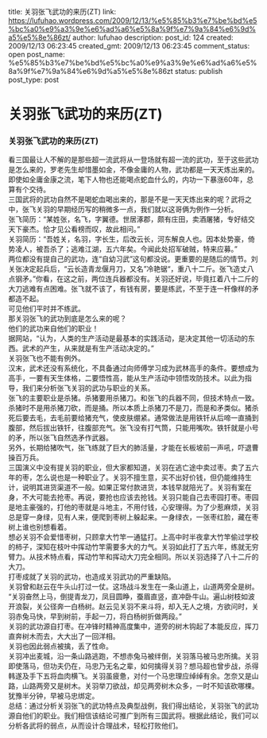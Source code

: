 title: 关羽张飞武功的来历(ZT)
link: https://lufuhao.wordpress.com/2009/12/13/%e5%85%b3%e7%be%bd%e5%bc%a0%e9%a3%9e%e6%ad%a6%e5%8a%9f%e7%9a%84%e6%9d%a5%e5%8e%86zt/
author: lufuhao
description: 
post_id: 124
created: 2009/12/13 06:23:45
created_gmt: 2009/12/13 06:23:45
comment_status: open
post_name: %e5%85%b3%e7%be%bd%e5%bc%a0%e9%a3%9e%e6%ad%a6%e5%8a%9f%e7%9a%84%e6%9d%a5%e5%8e%86zt
status: publish
post_type: post

# 关羽张飞武功的来历(ZT)

### 关羽张飞武功的来历(ZT)

看三国最让人不解的是那些超一流武将从一登场就有超一流的武功，至于这些武功是怎么来的，罗老先生却惜墨如金，不像金庸的人物，武功都是一天天炼出来的。即使如全庸金康之流，笔下人物也还能喝点蛇血什么的，内功一下暴涨60年，总算有个交待。   
三国武将的武功自然不是喝蛇血喝出来的，那是不是一天天炼出来的呢？武将之中，张飞关羽的早期经历写的稍微多一点，我们就以这哥俩为例作一分析。   
张飞简历：“某姓张，名飞，字翼德。世居涿郡，颇有庄田，卖酒屠猪，专好结交天下豪杰。恰才见公看榜而叹，故此相问。”   
关羽简历：“吾姓关，名羽，字长生，后改云长，河东解良人也。因本处势豪，倚势凌人，被吾杀了；逃难江湖，五六年矣。今闻此处招军破贼，特来应募。”   
两位都没有提自己的武功，连“自幼习武”这句都没说。更重要的是随后的情节。刘关张决定起兵后，“云长造青龙偃月刀，又名”冷艳锯“，重八十二斤。张飞造丈八点钢矛。”你看，在这之前，两位连兵器都没有。关羽还好说，毕竟扛着八十二斤的大刀逃难有点困难。张飞就不该了，有钱有房，要是练武，不至于连一杆像样的矛都造不起。   
可见他们平时并不练武。   
那关羽张飞的武功到底是怎么来的呢？   
他们的武功来自他们的职业！   
据网站，“认为，人类的生产活动是最基本的实践活动，是决定其他一切活动的东西。武术的产生，从来就是有生产活动决定的。”   
关羽张飞也不能有例外。   
汉末，武术还没有系统化，不具备通过向师傅学习成为武林高手的条件。要想成为高手，一要有天生体格，二要悟性高，能从生产活动中领悟攻防技术。以此为指导，我们来分析张飞关羽的武功与职业的关系。   
张飞的主要职业是杀猪。杀猪要用杀猪刀。和张飞的兵器不同，但技术特点一致。杀猪时不是用杀猪刀砍，而是捅。所以本质上杀猪刀不是刀，而是和矛类似。猪杀死后要去毛，去毛前要给猪充气，使皮肤绷紧。通常做法是用铁钎从后啼一直捅到腹部，然后拔出铁钎，往腹部充气。张飞没有打气筒，只能用嘴吹。铁钎就是小号的矛，所以张飞自然选矛作武器。   
另外，长期给猪吹气，张飞练就了巨大的肺活量，才能在长板坡前一声吼，吓退曹操百万兵。   
三国演义中没有提关羽的职业，但大家都知道，关羽在逃亡途中卖过枣。卖了五六年的枣，怎么说也是一种职业了。关羽不擅生意，买不出好价钱，但仍能维持生计，说明其进货渠道不一般。如果正常付款进货，本钱早就陪光了。关羽有案在身，不大可能去抢枣。再说，要抢也应该去抢钱。关羽只能自己去枣园打枣。枣园是地主豪强的，打他的枣就是斗地主，不用付钱，心安理得。为了少惹麻烦，关羽总是穿一身绿，见有人来，便爬到枣树上躲起来。一身绿衣，一张枣红脸，藏在枣树上谁也别想看着。   
想必关羽不会爱惜枣树，只顾拿大竹竿一通猛打。上高中时半夜拿大竹竿偷过学校的柿子，深知在枝叶中挥动竹竿需要多大的力气。关羽如此打了五六年，练就无穷臂力。从技术特点看，挥动竹竿和挥动大刀完全相同。所以关羽选择了八十二斤的大刀。   
打枣成就了关羽的武功，也造成关羽武功的严重缺陷。   
关羽曾和赵云在牛头山打过一仗。这场战斗发生在一条山道上，山道两旁全是树。   
“关羽奋然上马，倒提青龙刀，凤目圆睁，蚕眉直竖，直冲卧牛山。遍山树枝如波开浪裂，关公径奔一白杨树。赵云见关羽不来斗将，却入无人之境，方欲问时，关羽赤兔马快，早到树前，手起一刀，将白杨树折做两段。”   
关羽的武功源自打枣。在冲锋时精神高度集中，道旁的树木钩起了本能反应，挥刀直奔树木而去，大大出了一回洋相。   
关羽也因此弱点被擒，丢了性命。   
关羽冲出麦城，沿一条山路逃跑，不想赤兔马被绊倒，关羽落马被马忠所擒。关羽即使落马，但功夫仍在，马忠乃无名之辈，如何擒得关羽？想马超也曾步战，杀得韩遂及手下五将血肉横飞。关羽虽疲惫，对付一个马忠理应绰绰有余。怎奈又是山路，山路两旁又是树木。关羽举刀欲战，却见两旁树木众多，一时不知该砍哪棵。犹豫半分钟，早被马忠绑定。   
总结：通过分析关羽张飞的武功特点及典型战例，我们得出结论，关羽张飞的武功源自他们的职业。我们相信该结论可推广到所有三国武将。根据此结论，我们可以分析各武将的弱点，从而设计合理战术，轻松打败他们。